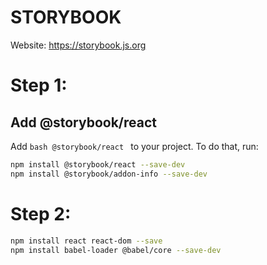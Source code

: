 # STORYBOOK
Website: https://storybook.js.org

# Step 1:
## Add @storybook/react
Add ```bash @storybook/react ``` to your project. To do that, run:
```bash
npm install @storybook/react --save-dev
npm install @storybook/addon-info --save-dev
```
# Step 2:
```bash
npm install react react-dom --save
npm install babel-loader @babel/core --save-dev
```
